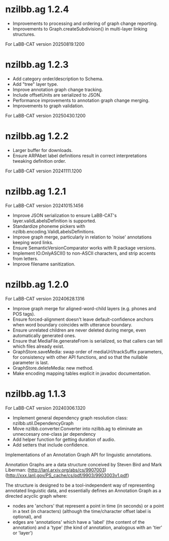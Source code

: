 # nzilbb.ag 1.2.4

- Improvements to processing and ordering of graph change reporting.
- Improvements to Graph.createSubdivision() in multi-layer linking structures.

For LaBB-CAT version 20250819.1200

# nzilbb.ag 1.2.3

- Add category order/description to Schema.
- Add "tree" layer type.
- Improve annotation graph change tracking.
- Include offsetUnits are serialized to JSON.
- Performance improvements to annotation graph change merging.
- Improvements to graph validation.

For LaBB-CAT version 20250430.1200

# nzilbb.ag 1.2.2

- Larger buffer for downloads.
- Ensure ARPAbet label definitions result in correct interpretations tweaking definition order.

For LaBB-CAT version 20241111.1200

# nzilbb.ag 1.2.1

For LaBB-CAT version 20241015.1456

- Improve JSON serialization to ensure LaBB-CAT's layer.validLabelsDefinition is supported.
- Standardize phoneme pickers with nzilbb.encoding.ValidLabelsDefinitions.
- Improve graph merge, particularly in relation to 'noise' annotations keeping word links.
- Ensure SemanticVersionComparator works with R package versions.
- Implement IO.OnlyASCII() to non-ASCII characters, and strip accents from letters.
- Improve filename sanitization.

# nzilbb.ag 1.2.0

For LaBB-CAT version 20240628.1316

- Improve graph merge for aligned-word-child layers (e.g. phones and POS tags).
- Ensure forced-alignment doesn't leave default-confidence anchors when word boundary
  coincides with utterance boundary.
- Ensure unrelated children are never deleted during merge, even automatically generated
  ones. 
- Ensure that MediaFile.generateFrom is serialized, so that callers can tell which files
  already exist. 
- GraphStore.saveMedia: swap order of mediaUrl/trackSuffix parameters, for consistency
  with other API functions, and so that the nullable parameter is last.
- GraphStore.deleteMedia: new method.
- Make encoding mapping tables explicit in javadoc documentation.

# nzilbb.ag 1.1.3

For LaBB-CAT version 20240306.1320

- Implement general dependency graph resolution class: nzilbb.util.DependencyGraph
- Move nzilbb.converter.Converter into nzilbb.ag to eliminate an unneccesary one-class jar
  dependency 
- Add helper function for getting duration of audio.
- Add setters that include confidence.

Implementations of an Annotation Graph API for linguistic annotations.

Annotation Graphs are a data structure conceived by Steven Bird and Mark Liberman:
(http://lanl.arxiv.org/abs/cs/9907003)
(http://xxx.lanl.gov/PS_cache/cs/pdf/9903/9903003v1.pdf)

The structure is designed to be a tool-independent way of representing annotated
linguistic data, and essentially defines an Annotation Graph as a directed acyclic graph
where: 
- nodes are 'anchors' that represent a point in time (in seconds) or a point in a text
   (in characters) (although the time/character offset label is optional), and  
- edges are 'annotations' which have a 'label' (the content of the annotation) and a
   'type' (the kind of annotation, analogous with an 'tier' or 'layer')  
